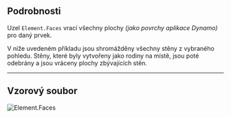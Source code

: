 ## Podrobnosti
Uzel `Element.Faces` vrací všechny plochy _(jako povrchy aplikace Dynamo)_ pro daný prvek.

V níže uvedeném příkladu jsou shromážděny všechny stěny z vybraného pohledu. Stěny, které byly vytvořeny jako rodiny na místě, jsou poté odebrány a jsou vráceny plochy zbývajících stěn.

___
## Vzorový soubor

![Element.Faces](./Revit.Elements.Element.Faces_img.jpg)
